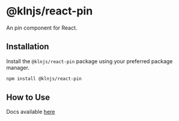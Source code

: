 # @klnjs/react-pin

An pin component for React.

## Installation

Install the `@klnjs/react-pin` package using your preferred package manager.

```bash
npm install @klnjs/react-pin
```

## How to Use

Docs available [here](https://klnjs.github.io/basique/docs/components/pin)

